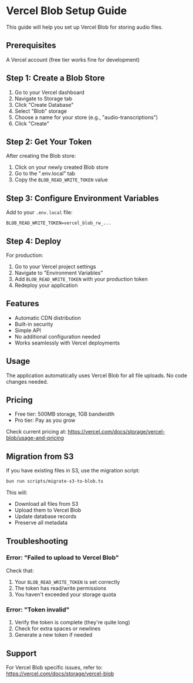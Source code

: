 # Vercel Blob Setup Guide

This guide will help you set up Vercel Blob for storing audio files.

## Prerequisites

A Vercel account (free tier works fine for development)

## Step 1: Create a Blob Store

1. Go to your Vercel dashboard
2. Navigate to Storage tab
3. Click "Create Database"
4. Select "Blob" storage
5. Choose a name for your store (e.g., "audio-transcriptions")
6. Click "Create"

## Step 2: Get Your Token

After creating the Blob store:

1. Click on your newly created Blob store
2. Go to the ".env.local" tab
3. Copy the `BLOB_READ_WRITE_TOKEN` value

## Step 3: Configure Environment Variables

Add to your `.env.local` file:

```env
BLOB_READ_WRITE_TOKEN=vercel_blob_rw_...
```

## Step 4: Deploy

For production:

1. Go to your Vercel project settings
2. Navigate to "Environment Variables"
3. Add `BLOB_READ_WRITE_TOKEN` with your production token
4. Redeploy your application

## Features

- Automatic CDN distribution
- Built-in security
- Simple API
- No additional configuration needed
- Works seamlessly with Vercel deployments

## Usage

The application automatically uses Vercel Blob for all file uploads. No code changes needed.

## Pricing

- Free tier: 500MB storage, 1GB bandwidth
- Pro tier: Pay as you grow

Check current pricing at: https://vercel.com/docs/storage/vercel-blob/usage-and-pricing

## Migration from S3

If you have existing files in S3, use the migration script:

```bash
bun run scripts/migrate-s3-to-blob.ts
```

This will:

- Download all files from S3
- Upload them to Vercel Blob
- Update database records
- Preserve all metadata

## Troubleshooting

### Error: "Failed to upload to Vercel Blob"

Check that:

1. Your `BLOB_READ_WRITE_TOKEN` is set correctly
2. The token has read/write permissions
3. You haven't exceeded your storage quota

### Error: "Token invalid"

1. Verify the token is complete (they're quite long)
2. Check for extra spaces or newlines
3. Generate a new token if needed

## Support

For Vercel Blob specific issues, refer to: https://vercel.com/docs/storage/vercel-blob
